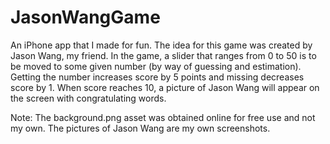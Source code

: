 # JasonWangGame
An iPhone app that I made for fun. The idea for this game was created by Jason Wang, my friend.
In the game, a slider that ranges from 0 to 50 is to be moved to some given number (by way of guessing and estimation). Getting the number increases score by 5 points and missing decreases score by 1. When score reaches 10, a picture of Jason Wang will appear on the screen with congratulating words. 

Note: The background.png asset was obtained online for free use and not my own. The pictures of Jason Wang are my own screenshots.
